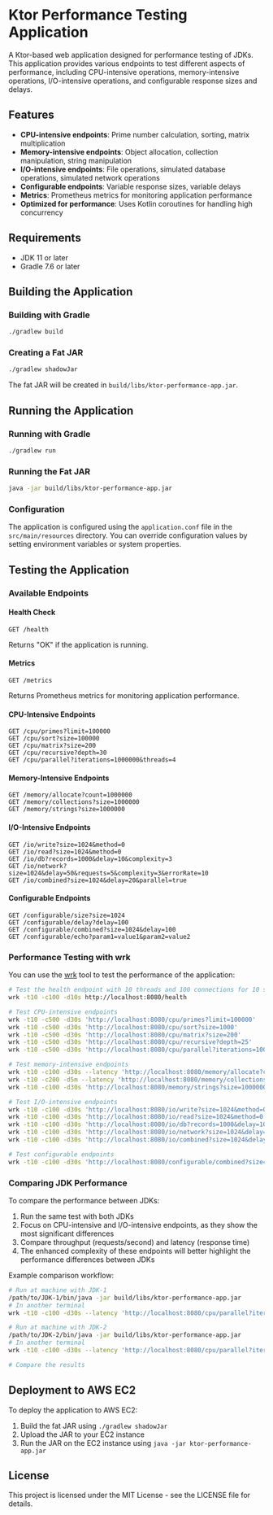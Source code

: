 # Ktor Performance Testing Application

A Ktor-based web application designed for performance testing of JDKs. This application provides various endpoints to test different aspects of performance, including CPU-intensive operations, memory-intensive operations, I/O-intensive operations, and configurable response sizes and delays.

## Features

- **CPU-intensive endpoints**: Prime number calculation, sorting, matrix multiplication
- **Memory-intensive endpoints**: Object allocation, collection manipulation, string manipulation
- **I/O-intensive endpoints**: File operations, simulated database operations, simulated network operations
- **Configurable endpoints**: Variable response sizes, variable delays
- **Metrics**: Prometheus metrics for monitoring application performance
- **Optimized for performance**: Uses Kotlin coroutines for handling high concurrency

## Requirements

- JDK 11 or later
- Gradle 7.6 or later

## Building the Application

### Building with Gradle

```bash
./gradlew build
```

### Creating a Fat JAR

```bash
./gradlew shadowJar
```

The fat JAR will be created in `build/libs/ktor-performance-app.jar`.

## Running the Application

### Running with Gradle

```bash
./gradlew run
```

### Running the Fat JAR

```bash
java -jar build/libs/ktor-performance-app.jar
```

### Configuration

The application is configured using the `application.conf` file in the `src/main/resources` directory. You can override configuration values by setting environment variables or system properties.

## Testing the Application

### Available Endpoints

#### Health Check

```
GET /health
```

Returns "OK" if the application is running.

#### Metrics

```
GET /metrics
```

Returns Prometheus metrics for monitoring application performance.

#### CPU-Intensive Endpoints

```
GET /cpu/primes?limit=100000
GET /cpu/sort?size=100000
GET /cpu/matrix?size=200
GET /cpu/recursive?depth=30
GET /cpu/parallel?iterations=1000000&threads=4
```

#### Memory-Intensive Endpoints

```
GET /memory/allocate?count=1000000
GET /memory/collections?size=1000000
GET /memory/strings?size=1000000
```

#### I/O-Intensive Endpoints

```
GET /io/write?size=1024&method=0
GET /io/read?size=1024&method=0
GET /io/db?records=1000&delay=10&complexity=3
GET /io/network?size=1024&delay=50&requests=5&complexity=3&errorRate=10
GET /io/combined?size=1024&delay=20&parallel=true
```

#### Configurable Endpoints

```
GET /configurable/size?size=1024
GET /configurable/delay?delay=100
GET /configurable/combined?size=1024&delay=100
GET /configurable/echo?param1=value1&param2=value2
```

### Performance Testing with wrk

You can use the [wrk](https://github.com/wg/wrk) tool to test the performance of the application:

```bash
# Test the health endpoint with 10 threads and 100 connections for 10 seconds
wrk -t10 -c100 -d10s http://localhost:8080/health

# Test CPU-intensive endpoints
wrk -t10 -c500 -d30s 'http://localhost:8080/cpu/primes?limit=100000'
wrk -t10 -c500 -d30s 'http://localhost:8080/cpu/sort?size=1000'
wrk -t10 -c500 -d30s 'http://localhost:8080/cpu/matrix?size=200'
wrk -t10 -c500 -d30s 'http://localhost:8080/cpu/recursive?depth=25'
wrk -t10 -c500 -d30s 'http://localhost:8080/cpu/parallel?iterations=1000000&threads=4'

# Test memory-intensive endpoints
wrk -t10 -c100 -d30s --latency 'http://localhost:8080/memory/allocate?count=100000'
wrk -t10 -c200 -d5m --latency 'http://localhost:8080/memory/collections?size=10000'
wrk -t10 -c100 -d30s 'http://localhost:8080/memory/strings?size=1000000'

# Test I/O-intensive endpoints
wrk -t10 -c100 -d30s 'http://localhost:8080/io/write?size=1024&method=0'
wrk -t10 -c100 -d30s 'http://localhost:8080/io/read?size=1024&method=0'
wrk -t10 -c100 -d30s 'http://localhost:8080/io/db?records=1000&delay=10&complexity=3'
wrk -t10 -c100 -d30s 'http://localhost:8080/io/network?size=1024&delay=50&requests=5&complexity=3&errorRate=10'
wrk -t10 -c100 -d30s 'http://localhost:8080/io/combined?size=1024&delay=20&parallel=true'

# Test configurable endpoints
wrk -t10 -c100 -d30s 'http://localhost:8080/configurable/combined?size=1024&delay=10'
```

### Comparing JDK Performance

To compare the performance between JDKs:

1. Run the same test with both JDKs
2. Focus on CPU-intensive and I/O-intensive endpoints, as they show the most significant differences
3. Compare throughput (requests/second) and latency (response time)
4. The enhanced complexity of these endpoints will better highlight the performance differences between JDKs

Example comparison workflow:

```bash
# Run at machine with JDK-1
/path/to/JDK-1/bin/java -jar build/libs/ktor-performance-app.jar
# In another terminal
wrk -t10 -c100 -d30s --latency 'http://localhost:8080/cpu/parallel?iterations=5000000&threads=8'

# Run at machine with JDK-2
/path/to/JDK-2/bin/java -jar build/libs/ktor-performance-app.jar
# In another terminal
wrk -t10 -c100 -d30s --latency 'http://localhost:8080/cpu/parallel?iterations=5000000&threads=8'

# Compare the results
```

## Deployment to AWS EC2

To deploy the application to AWS EC2:

1. Build the fat JAR using `./gradlew shadowJar`
2. Upload the JAR to your EC2 instance
3. Run the JAR on the EC2 instance using `java -jar ktor-performance-app.jar`

## License

This project is licensed under the MIT License - see the LICENSE file for details.
